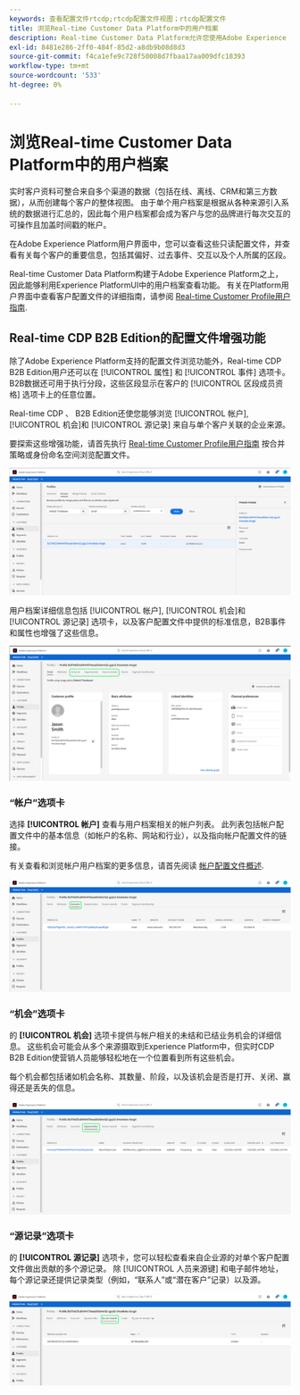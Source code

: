 ```yaml
---
keywords: 查看配置文件rtcdp;rtcdp配置文件视图；rtcdp配置文件
title: 浏览Real-time Customer Data Platform中的用户档案
description: Real-time Customer Data Platform允许您使用Adobe Experience Platform用户界面浏览实时客户资料数据。
exl-id: 8481e286-2ff0-484f-85d2-a8db9b08d8d3
source-git-commit: f4ca1efe9c728f50008d7fbaa17aa009dfc18393
workflow-type: tm+mt
source-wordcount: '533'
ht-degree: 0%

---
```



# 浏览Real-time Customer Data Platform中的用户档案

实时客户资料可整合来自多个渠道的数据（包括在线、离线、CRM和第三方数据），从而创建每个客户的整体视图。 由于单个用户档案是根据从各种来源引入系统的数据进行汇总的，因此每个用户档案都会成为客户与您的品牌进行每次交互的可操作且加盖时间戳的帐户。

在Adobe Experience Platform用户界面中，您可以查看这些只读配置文件，并查看有关每个客户的重要信息，包括其偏好、过去事件、交互以及个人所属的区段。

Real-time Customer Data Platform构建于Adobe Experience Platform之上，因此能够利用Experience PlatformUI中的用户档案查看功能。 有关在Platform用户界面中查看客户配置文件的详细指南，请参阅 [Real-time Customer Profile用户指南](../../profile/ui/user-guide.md).

## Real-time CDP B2B Edition的配置文件增强功能

除了Adobe Experience Platform支持的配置文件浏览功能外，Real-time CDP B2B Edition用户还可以在 [!UICONTROL 属性] 和 [!UICONTROL 事件] 选项卡。 B2B数据还可用于执行分段，这些区段显示在客户的 [!UICONTROL 区段成员资格] 选项卡上的任意位置。

Real-time CDP 、 B2B Edition还使您能够浏览 [!UICONTROL 帐户], [!UICONTROL 机会]和 [!UICONTROL 源记录] 来自与单个客户关联的企业来源。

要探索这些增强功能，请首先执行 [Real-time Customer Profile用户指南](../../profile/ui/user-guide.md) 按合并策略或身份命名空间浏览配置文件。

![](images/b2b-browse-profile.png)

用户档案详细信息包括 [!UICONTROL 帐户], [!UICONTROL 机会]和 [!UICONTROL 源记录] 选项卡，以及客户配置文件中提供的标准信息，B2B事件和属性也增强了这些信息。

![](images/b2b-profile-detail.png)

### “帐户”选项卡

选择 **[!UICONTROL 帐户]** 查看与用户档案相关的帐户列表。 此列表包括帐户配置文件中的基本信息（如帐户的名称、网站和行业），以及指向帐户配置文件的链接。

有关查看和浏览帐户用户档案的更多信息，请首先阅读 [帐户配置文件概述](../accounts/account-profile-overview.md).

![](images/b2b-profile-accounts.png)

### “机会”选项卡

的 **[!UICONTROL 机会]** 选项卡提供与帐户相关的未结和已结业务机会的详细信息。 这些机会可能会从多个来源摄取到Experience Platform中，但实时CDP B2B Edition使营销人员能够轻松地在一个位置看到所有这些机会。

每个机会都包括诸如机会名称、其数量、阶段，以及该机会是否是打开、关闭、赢得还是丢失的信息。

![](images/b2b-profile-opportunities.png)

### “源记录”选项卡

的 **[!UICONTROL 源记录]** 选项卡，您可以轻松查看来自企业源的对单个客户配置文件做出贡献的多个源记录。 除 [!UICONTROL 人员来源键] 和电子邮件地址，每个源记录还提供记录类型（例如，“联系人”或“潜在客户”记录）以及源。

![](images/b2b-profile-source-records.png)
